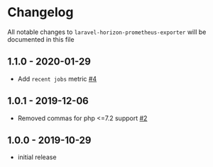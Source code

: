 # Changelog

All notable changes to `laravel-horizon-prometheus-exporter` will be documented in this file

## 1.1.0 - 2020-01-29

- Add `recent jobs` metric [#4](https://github.com/LKaemmerling/laravel-horizon-prometheus-exporter/pull/4)


## 1.0.1 - 2019-12-06

- Removed commas for php <=7.2 support [#2](https://github.com/LKaemmerling/laravel-horizon-prometheus-exporter/pull/2)

## 1.0.0 - 2019-10-29

- initial release
